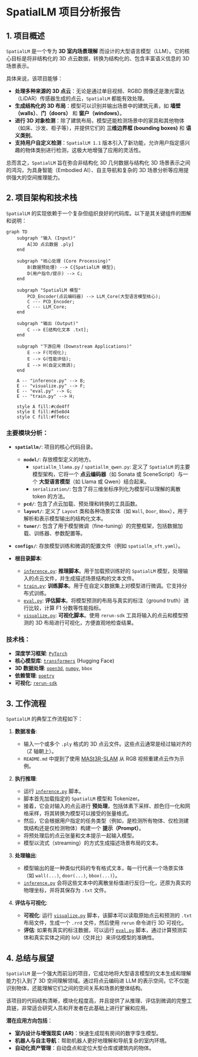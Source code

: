 # SpatialLM 项目分析报告

## 1. 项目概述

`SpatialLM` 是一个专为 **3D 室内场景理解** 而设计的大型语言模型（LLM）。它的核心目标是将非结构化的 3D 点云数据，转换为结构化的、包含丰富语义信息的 3D 场景表示。

具体来说，该项目能够：

*   **处理多种来源的 3D 点云**：无论是通过单目视频、RGBD 图像还是激光雷达（LiDAR）传感器生成的点云，`SpatialLM` 都能有效处理。
*   **生成结构化的 3D 布局**：模型可以识别并输出场景中的建筑元素，如 **墙壁（walls）**、**门（doors）** 和 **窗户（windows）**。
*   **进行 3D 对象检测**：除了建筑布局，模型还能检测场景中的家具和其他物体（如床、沙发、柜子等），并提供它们的 **三维边界框 (bounding boxes)** 和 **语义类别**。
*   **支持用户自定义检测**：`SpatialLM 1.1` 版本引入了新功能，允许用户指定感兴趣的物体类别进行检测，这极大地增强了应用的灵活性。

总而言之，`SpatialLM` 旨在弥合非结构化 3D 几何数据与结构化 3D 场景表示之间的鸿沟，为具身智能（Embodied AI）、自主导航和复杂的 3D 场景分析等应用提供强大的空间推理能力。

## 2. 项目架构和技术栈

`SpatialLM` 的实现依赖于一个复杂但组织良好的代码库。以下是其关键组件的图解和说明：

```mermaid
graph TD
    subgraph "输入 (Input)"
        A[3D 点云数据 .ply]
    end

    subgraph "核心处理 (Core Processing)"
        B(数据预处理) --> C{SpatialLM 模型};
        D(用户指令/提示) --> C;
    end
    
    subgraph "SpatialLM 模型"
        PCD_Encoder(点云编码器) --> LLM_Core(大型语言模型核心);
        C --- PCD_Encoder;
        C --- LLM_Core;
    end

    subgraph "输出 (Output)"
        C --> E[结构化文本 .txt];
    end

    subgraph "下游应用 (Downstream Applications)"
        E --> F(可视化);
        E --> G(性能评估);
        E --> H(自定义微调);
    end

    A -- "inference.py" --> B;
    E -- "visualize.py" --> F;
    E -- "eval.py" --> G;
    E -- "train.py" --> H;

    style A fill:#cde4ff
    style E fill:#d5e8d4
    style C fill:#ffe6cc
```

### 主要模块分析：

*   **`spatiallm/`**: 项目的核心代码目录。
    *   **`model/`**: 存放模型定义的地方。
        *   `spatiallm_llama.py` / `spatiallm_qwen.py`: 定义了 `SpatialLM` 的主要模型架构，它将一个 **点云编码器**（如 Sonata 或 SceneScript）与一个 **大型语言模型**（如 Llama 或 Qwen）结合起来。
        *   `serialization/`: 包含了将三维坐标序列化为模型可以理解的离散 token 的方法。
    *   **`pcd/`**: 包含了点云加载、预处理和转换的工具函数。
    *   **`layout/`**: 定义了 `Layout` 类和各种场景实体（如 `Wall`, `Door`, `Bbox`），用于解析和表示模型输出的结构化文本。
    *   **`tuner/`**: 包含了用于模型微调（fine-tuning）的完整框架，包括数据加载、训练器、参数配置等。

*   **`configs/`**: 存放模型训练和微调的配置文件（例如 `spatiallm_sft.yaml`）。

*   **根目录脚本**:
    *   [`inference.py`](inference.py:1): **推理脚本**。用于加载预训练好的 `SpatialLM` 模型，处理输入的点云文件，并生成描述场景结构的文本文件。
    *   [`train.py`](train.py:1): **训练脚本**。用于在自定义数据集上对模型进行微调。它支持分布式训练。
    *   [`eval.py`](eval.py:1): **评估脚本**。将模型预测的布局与真实的标注（ground truth）进行比较，计算 F1 分数等性能指标。
    *   [`visualize.py`](visualize.py:1): **可视化脚本**。使用 `rerun-sdk` 工具将输入的点云和模型预测的 3D 布局进行可视化，方便直观地检查结果。

### 技术栈：

*   **深度学习框架**: [`PyTorch`](pyproject.toml:11)
*   **核心模型库**: [`transformers`](pyproject.toml:14) (Hugging Face)
*   **3D 数据处理**: [`open3d`](pyproject.toml:28), [`numpy`](pyproject.toml:18), `bbox`
*   **依赖管理**: [`poetry`](pyproject.toml:1)
*   **可视化**: [`rerun-sdk`](pyproject.toml:24)

## 3. 工作流程

`SpatialLM` 的典型工作流程如下：

1.  **数据准备**:
    *   输入一个或多个 `.ply` 格式的 3D 点云文件。这些点云通常是经过轴对齐的（Z 轴朝上）。
    *   `README.md` 中提到了使用 [MASt3R-SLAM](https://github.com/rmurai0610/MASt3R-SLAM) 从 RGB 视频重建点云作为示例。

2.  **执行推理**:
    *   运行 [`inference.py`](inference.py:1) 脚本。
    *   脚本首先加载指定的 `SpatialLM` 模型和 Tokenizer。
    *   接着，它会对输入的点云进行 **预处理**，包括体素下采样、颜色归一化和网格采样，将其转换为模型可以接受的张量格式。
    *   然后，它会根据用户指定的任务类型（例如，是检测所有物体、仅检测建筑结构还是仅检测物体）构建一个 **提示（Prompt）**。
    *   将预处理后的点云张量和文本提示一起输入模型。
    *   模型以流式（streaming）的方式生成描述场景布局的文本。

3.  **处理输出**:
    *   模型输出的是一种类似代码的专有格式文本，每一行代表一个场景实体（如 `wall(...)`, `door(...)`, `bbox(...)`）。
    *   [`inference.py`](inference.py:1) 会将这些文本中的离散坐标值进行反归一化，还原为真实的物理坐标，并将其保存为 `.txt` 文件。

4.  **评估与可视化**:
    *   **可视化**: 运行 [`visualize.py`](visualize.py:1) 脚本，该脚本可以读取原始点云和预测的 `.txt` 布局文件，生成一个 `.rrd` 文件，然后使用 `rerun` 命令进行 3D 可视化。
    *   **评估**: 如果有真实的标注数据，可以运行 [`eval.py`](eval.py:1) 脚本，通过计算预测实体和真实实体之间的 IoU（交并比）来评估模型的准确性。

## 4. 总结与展望

`SpatialLM` 是一个强大而前沿的项目，它成功地将大型语言模型的文本生成和理解能力引入到了 3D 空间理解领域。通过将点云编码进 LLM 的表示空间，它不仅能识别物体，还能理解它们之间的空间关系和场景的整体结构。

该项目的代码结构清晰，模块化程度高，并且提供了从推理、评估到微调的完整工具链，非常适合研究人员和开发者在此基础上进行扩展和应用。

**潜在应用方向包括**：
*   **室内设计与增强现实 (AR)**：快速生成现有房间的数字孪生模型。
*   **机器人与自主导航**：帮助机器人更好地理解和导航复杂的室内环境。
*   **自动化资产管理**：自动盘点和定位大型仓库或建筑内的物体。